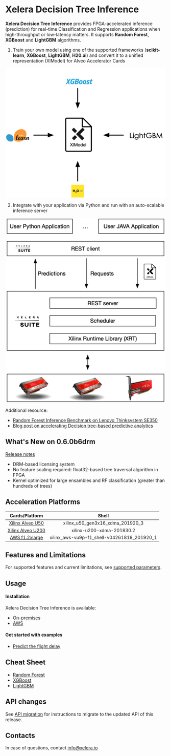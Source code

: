 # Xelera Decision Tree Inference

**Xelera Decision Tree Inference** provides FPGA-accelerated inference (prediction) for real-time Classification and Regression applications when high-throughput or low-latency matters. It supports **Random Forest**, **XGBoost** and **LightGBM** algorithms.

1. Train your own model using one of the supported frameworks (**scikit-learn**, **XGBoost**, **LightGBM**, **H20.ai**) and convert it to a unified representation (XlModel) for Alveo Accelerator Cards

<p align="center">
<img src="docs/images/flow0.png" align="middle" width="500"/>
</p>

2. Integrate with your application via Python and run with an auto-scalable inference server

<p align="center">
<img src="docs/images/flow1.png" align="middle" width="500"/>
</p>


Additional resource:
* [Random Forest Inference Benchmark on Lenovo Thinksystem SE350](https://xelera.io/assets/downloads/Benchmarks/benchmark-001---edge-server-random-forest-inference.pdf)
* [Blog post on accelerating Decision tree-based predictive analytics](https://xelera.io/blog/acceleration-of-Decision-tree-ensembles)

## What's New on 0.6.0b6drm
[Release notes](docs/releaseNotes.md)
* DRM-based licensing system
* No feature scaling required: float32-based tree traversal algorithm in FPGA
* Kernel optimized for large ensambles and RF classification (greater than hundreds of trees)

## Acceleration Platforms

|            Cards/Platform            |     Shell        |
| :-------------------------: |:-------------------------: |
|   [Xilinx Alveo U50](https://www.xilinx.com/products/boards-and-kits/alveo/u50.html) | xilinx_u50_gen3x16_xdma_201920_3 |  
|   [Xilinx Alveo U200](https://www.xilinx.com/products/boards-and-kits/alveo/u200.html) | xilinx-u200-xdma-201830.2 | 
|   [AWS f1.2xlarge](https://aws.amazon.com/de/ec2/instance-types/f1/)                     | xilinx_aws-vu9p-f1_shell-v04261818_201920_1 |

## Features and Limitations
For supported features and current limitations, see [supported parameters](docs/supportedFeatures.md).

## Usage

#### Installation

Xelera Decision Tree Inference is available:
* [On-premises](docs/on-premises.md)
* [AWS](docs/aws-marketplace.md)

#### Get started with examples
* [Predict the flight delay](docs/exampleFlight.md)

## Cheat Sheet

* [Random Forest](docs/cheatSheetRF.md)
* [XGBoost](docs/cheatSheetXGBoost.md)
* [LightGBM](docs/cheatSheetLightGBM.md)

## API changes

See [API migration](docs/migration.md) for instructions to migrate to the updated API of this release.

## Contacts

In case of questions, contact [info@xelera.io](mailto:info@xelera.io)
